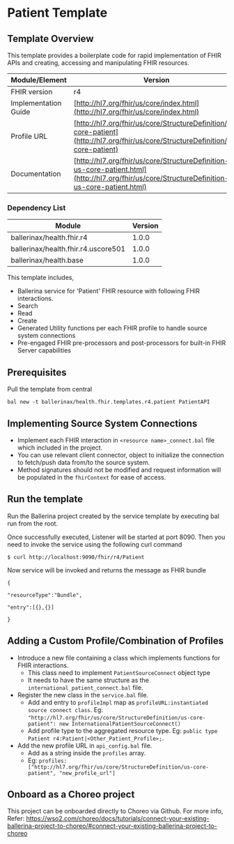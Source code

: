 

# Patient Template

## Template Overview

This template provides a boilerplate code for rapid implementation of FHIR APIs and creating, accessing and manipulating FHIR resources.


| Module/Element       | Version                                                                                                                                      |
|----------------------|----------------------------------------------------------------------------------------------------------------------------------------------|
| FHIR version         | r4                                                                                                                                           |
| Implementation Guide | [http://hl7.org/fhir/us/core/index.html](http://hl7.org/fhir/us/core/index.html)                                                             |
| Profile URL          | [http://hl7.org/fhir/us/core/StructureDefinition/us-core-patient](http://hl7.org/fhir/us/core/StructureDefinition/us-core-patient)           |
| Documentation        | [http://hl7.org/fhir/us/core/StructureDefinition-us-core-patient.html](http://hl7.org/fhir/us/core/StructureDefinition-us-core-patient.html) |

### Dependency List

| Module                                      | Version |
|---------------------------------------------|---------|
| ballerinax/health.fhir.r4                   | 1.0.0   |
| ballerinax/health.fhir.r4.uscore501         | 1.0.0   |
| ballerinax/health.base                      | 1.0.0   |

This template includes,

- Ballerina service for 'Patient' FHIR resource with following FHIR interactions.
- Search
- Read
- Create
- Generated Utility functions per each FHIR profile to handle source system connections
- Pre-engaged FHIR pre-processors and post-processors for built-in FHIR Server capabilities

## Prerequisites

Pull the template from central

`bal new -t ballerinax/health.fhir.templates.r4.patient PatientAPI`

## Implementing Source System Connections

- Implement each FHIR interaction in `<resource name>_connect.bal` file which included in the project.
- You can use relevant client connector, object to initialize the connection to fetch/push data from/to the source system.
- Method signatures should not be modified and request information will be populated in the `fhirContext` for ease of access.

## Run the template

Run the Ballerina project created by the service template by executing bal run from the root.

Once successfully executed, Listener will be started at port 8090. Then you need to invoke the service using the following curl command

` $ curl http://localhost:9090/fhir/r4/Patient `

Now service will be invoked and returns the message as FHIR bundle

````
{

"resourceType":"Bundle",

"entry":[{},{}]

}
````
## Adding a Custom Profile/Combination of Profiles

- Introduce a new file containing a class which implements functions for FHIR interactions.
  - This class need to implement `PatientSourceConnect` object type
  - It needs to have the same structure as the `international_patient_connect.bal` file.
- Register the new class in the `service.bal` file.
  - Add and entry to `profileImpl` map as `profileURL:instantiated source connect class`. Eg: `"http://hl7.org/fhir/us/core/StructureDefinition/us-core-patient": new InternationalPatientSourceConnect()`
  - Add profile type to the aggregated resource type. Eg: `public type Patient r4:Patient|<Other_Patient_Profile>;`.
- Add the new profile URL in `api_config.bal` file.
  - Add as a string inside the `profiles` array.
  - Eg: `profiles: ["http://hl7.org/fhir/us/core/StructureDefinition/us-core-patient", "new_profile_url"]`


## Onboard as a Choreo project
This project can be onboarded directly to Choreo via Github.
For more info, Refer: https://wso2.com/choreo/docs/tutorials/connect-your-existing-ballerina-project-to-choreo/#connect-your-existing-ballerina-project-to-choreo


